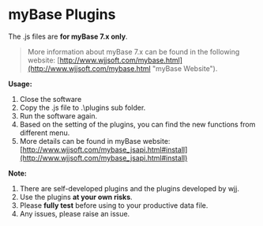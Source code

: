# myBase Plugins

The .js files are **for myBase 7.x only**.

> More information about myBase 7.x can be found in the following website: [http://www.wjjsoft.com/mybase.html](http://www.wjjsoft.com/mybase.html "myBase Website").


**Usage:**  
1. Close the software  
2. Copy the .js file to .\plugins sub folder.  
3. Run the software again.  
4. Based on the setting of the plugins, you can find the new functions from different menu.  
5. More details can be found in myBase website: [http://www.wjjsoft.com/mybase_jsapi.html#install](http://www.wjjsoft.com/mybase_jsapi.html#install)

**Note:**  
1. There are self-developed plugins and the plugins developed by wjj.  
2. Use the plugins **at your own risks**.  
3. Please **fully test** before using to your productive data file.   
4. Any issues, please raise an issue.  


